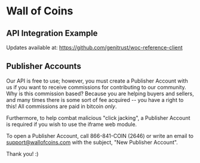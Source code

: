 # Wall of Coins

## API Integration Example

Updates available at: https://github.com/genitrust/woc-reference-client

## Publisher Accounts

Our API is free to use; however, you must create a Publisher Account with us
if you want to receive commissions for contributing to our community. Why is
this commission based? Because you are helping buyers and sellers, and many
times there is some sort of fee acquired -- you have a right to this! All
commissions are paid in bitcoin *only*.

Furthermore, to help combat malicious "click jacking", a Publisher Account is
required if you wish to use the iframe web module.

To open a Publisher Account, call 866-841-COIN (2646) or write an email to
support@wallofcoins.com with the subject, "New Publisher Account".

Thank you! :)
